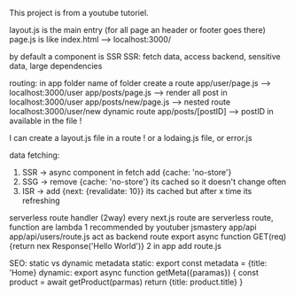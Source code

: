 This project is from a youtube tutoriel.

layout.js is the main entry (for all page an header or footer goes there)
page.js is like index.html --> localhost:3000/

by default a component is SSR
SSR: fetch data, access backend, sensitive data, large dependencies

routing: in app folder name of folder create a route
app/user/page.js --> localhost:3000/user
app/posts/page.js --> render all post in localhost:3000/user
app/posts/new/page.js --> nested route localhost:3000/user/new
dynamic route
app/posts/[postID] --> postID in available in the file !

I can create a layout.js file in a route !
or a lodaing.js file, or error.js

data fetching:
1. SSR -> async component in fetch add {cache: 'no-store'}
2. SSG -> remove {cache: 'no-store'} its cached so it doesn't change often
3. ISR -> add {next: {revalidate: 10}} its cached but after x time its refreshing

serverless route handler (2way)
every next.js route are serverless route,
function are lambda
1 recommended by youtuber jsmastery app/api
app/api/users/route.js act as backend route
export async function GET(req) {return nex Response('Hello World')}
2 in app add route.js

SEO: static vs dynamic metadata
static: export const metadata = {title: 'Home}
dynamic: export async function getMeta({paramas}) {
  const product = await getProduct(parmas)
  return {title: product.title}
}